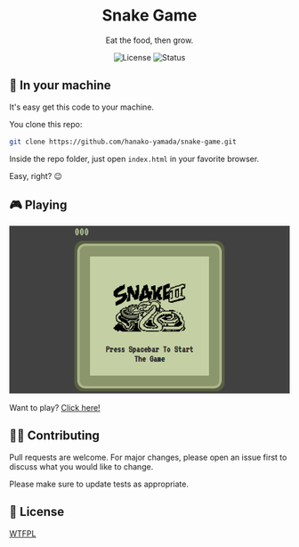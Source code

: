<h1 align="center">Snake Game</h1>
<p align="center">Eat the food, then grow.</p>

<div align="center">
    <img src="https://img.shields.io/badge/license-WTFPL-D92525?style=for-the-badge" alt="License" />
    <img src="https://img.shields.io/badge/status-finished-green?style=for-the-badge" alt="Status" />
</div>

## :memo: In your machine
It's easy get this code to your machine.

You clone this repo:
```bash
git clone https://github.com/hanako-yamada/snake-game.git
```

Inside the repo folder, just open `index.html` in your favorite browser.

Easy, right? :wink:

## :video_game: Playing
![Game Screen](header.png)

Want to play? [Click here!](https://hanako-yamada.github.io/snake-game)

## :technologist: Contributing
Pull requests are welcome. For major changes, please open an issue first to discuss what you would like to change.

Please make sure to update tests as appropriate.

## :scroll: License
[WTFPL](LICENSE)
